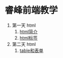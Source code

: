 # 睿峰前端教学

1. 第一天 html 
    1. <a href="html/html_basic/html_baisc.md">html简介</a>
    2. <a href="html/html_basic/html_element.md">html标签</a>
2. 第二天 html 
    1. <a href="html/forms_and_tables/forms_and_tables.md">table和表单</a>